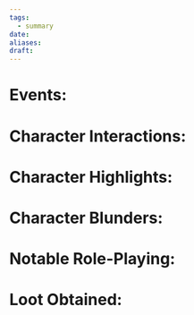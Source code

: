 ```yaml
---
tags:
  - summary
date: 
aliases: 
draft:
---
```

# Events:

# Character Interactions:
# Character Highlights:
# Character Blunders:
# Notable Role-Playing:
# Loot Obtained:
